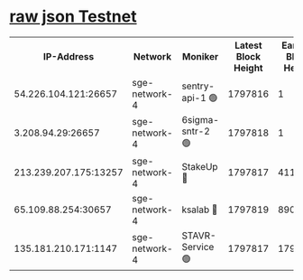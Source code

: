 
[raw json Testnet](https://rpc-check.sget.stavr.tech/sget/rpc-sget-result.json)
=


<table><tr><th>IP-Address</th><th>Network</th><th>Moniker</th><th>Latest Block Height</th><th>Earliest Block Height</th><th>Catching Up</th><th>Tx Index</th><th>Voting Power</th><th>Scan Time</th></tr><tr><td>54.226.104.121:26657</td><td>sge-network-4</td><td>sentry-api-1 🟢</td><td>1797816</td><td>1</td><td>False</td><td>on</td><td>0</td><td>2024-02-29T21:31:33.827107657UTC</td></tr><tr><td>3.208.94.29:26657</td><td>sge-network-4</td><td>6sigma-sntr-2 🟢</td><td>1797818</td><td>1</td><td>False</td><td>on</td><td>0</td><td>2024-02-29T21:31:41.108523013UTC</td></tr><tr><td>213.239.207.175:13257</td><td>sge-network-4</td><td>StakeUp 🔴</td><td>1797817</td><td>411001</td><td>False</td><td>off</td><td>100</td><td>2024-02-29T21:31:40.168342619UTC</td></tr><tr><td>65.109.88.254:30657</td><td>sge-network-4</td><td>ksalab 🔴</td><td>1797819</td><td>890001</td><td>False</td><td>off</td><td>2515</td><td>2024-02-29T21:31:49.541444021UTC</td></tr><tr><td>135.181.210.171:1147</td><td>sge-network-4</td><td>STAVR-Service 🟢</td><td>1797817</td><td>1795001</td><td>False</td><td>on</td><td>0</td><td>2024-02-29T21:31:40.512306033UTC</td></tr></table>
